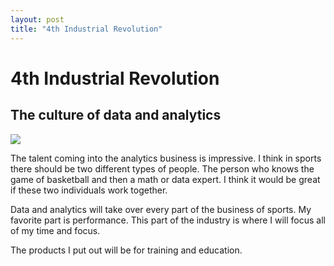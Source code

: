 ```yaml
---
layout: post
title: "4th Industrial Revolution"
---
```


# 4th Industrial Revolution

## The culture of data and analytics

![]({{site.url}}{{site.baseurl}}/assets/img/blog-img/4th-industrial-revolution-graphics.png?=raw)

The talent coming into the analytics business is impressive.  I think in sports there should be two different types of people. The person who knows the game of basketball and then a math or data expert. 
I think it would be great if these two individuals work together.  

Data and analytics will take over every part of the business of sports.  My favorite part is performance.  This part of the industry is where I will focus all of my time and focus.  

The products I put out will be for training and education. 


